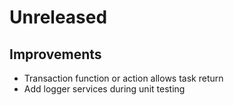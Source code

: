 # Unreleased

## Improvements

- Transaction function or action allows task return
- Add logger services during unit testing
